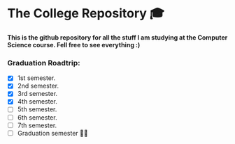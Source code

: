 # The College Repository :mortar_board:
**This is the github repository for all the stuff I am studying at the Computer Science course. Fell free to see everything :)**
<br>
### Graduation Roadtrip:
- [x] 1st semester.
- [x] 2nd semester. 
- [x] 3rd semester.
- [x] 4th semester.
- [ ] 5th semester.
- [ ] 6th semester.
- [ ] 7th semester.
- [ ] Graduation semester :man_student:
<br>

